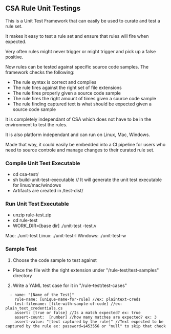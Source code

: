 ## CSA Rule Unit Testings ##

This is a Unit Test Framework that can easily be used to curate and test a rule set.

It makes it easy to test a rule set and ensure that rules will fire when expected. 

Very often rules might never trigger or might trigger and pick up a false positive.

Now rules can be tested against specific source code samples. The framework checks the following:
- The rule syntax is correct and compiles
- The rule fires against the right set of file extensions
- The rule fires properly given a source code sample
- The rule fires the right amount of times given a source code sample
- The rule finding captured text is what should be expected given a source code sample

It is completely independant of CSA which does not have to be in the environment to test the rules. 

It is also platform independant and can run on Linux, Mac, Windows.

Made that way, it could easily be embedded into a CI pipeline for users who need to source controle and manage changes to their curated rule set.

### Compile Unit Test Executable ###
- cd csa-test/ 
- sh build-unit-test-executable // It will generate the unit test executable for linux/mac/windows
- Artifacts are created in /test-dist/

### Run Unit Test Executable ###
- unzip rule-test.zip
- cd rule-test
- WORK_DIR=[base dir] ./unit-test -test.v

Mac: ./unit-test
Linux: ./unit-test-l
Windows: ./unit-test-w

### Sample Test ###

1. Choose the code sample to test against
- Place the file with the right extension under "/rule-test/test-samples" directory
2. Write a YAML test case for it in "/rule-test/test-cases"
```
  - name: "[Name of the Test]"
    rule-name: [unique-name-for-rule] //ex: plaintext-creds
    test-filename: [file-with-sample-of-code] //ex: plain_text_credentials.cs
    assert: [true or false] //Is a match expected? ex: true
    assert-count:  [number] //how many matches are expected? ex: 3
    assert-value: "[text captured by the rule]" //Text expected to be captured by the rule ex: password=$453556 or "null" to skip that check
```